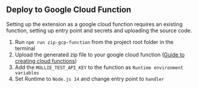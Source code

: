 ## Deploy to Google Cloud Function

Setting up the extension as a google cloud function requires an existing function, setting up entry point and secrets and uploading the source code.

1. Run `npm run zip-gcp-function` from the project root folder in the terminal
2. Upload the generated zip file to your google cloud function ([Guide to creating cloud functions](https://cloud.google.com/functions/docs#training-and-tutorials))
3. Add the `MOLLIE_TEST_API_KEY` to the function as `Runtime environment variables`
3. Set Runtime to `Node.js 14` and change entry point to `handler`
